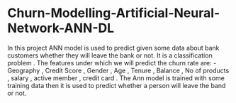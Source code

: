 # Churn-Modelling-Artificial-Neural-Network-ANN-DL
In this project ANN model is used to predict given some data about bank customers whether they will leave the bank or not. It is a classification problem . The features under which we will predict the churn rate are: - Geography , Credit Score , Gender , Age , Tenure , Balance , No of products , salary , active member , credit card . The Ann model is trained with some training data then it is used to predict whether a person will leave the band or not.
